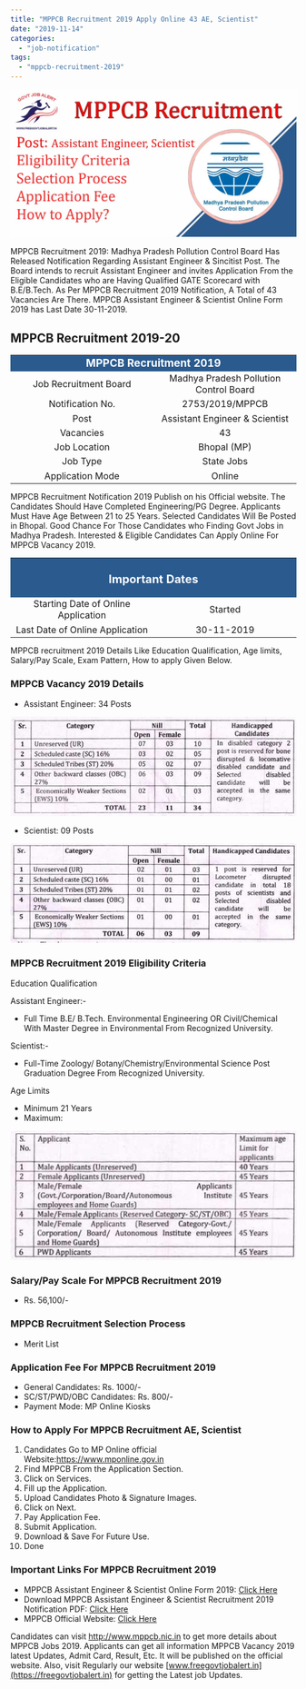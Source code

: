 ```yaml
---
title: "MPPCB Recruitment 2019 Apply Online 43 AE, Scientist"
date: "2019-11-14"
categories: 
  - "job-notification"
tags: 
  - "mppcb-recruitment-2019"
---
```


![MPPCB Recruitment 2019](images/MPPCB-Recruitment-2019.jpg)

MPPCB Recruitment 2019: Madhya Pradesh Pollution Control Board Has Released Notification Regarding Assistant Engineer & Sincitist Post. The Board intends to recruit Assistant Engineer and invites Application From the Eligible Candidates who are Having Qualified GATE Scorecard with B.E/B.Tech. As Per MPPCB Recruitment 2019 Notification, A Total of 43 Vacancies Are There. MPPCB Assistant Engineer & Scientist Online Form 2019 has Last Date 30-11-2019.

## **MPPCB Recruitment 2019-20**

<table style="border-collapse: collapse; width: 100%;"><tbody><tr><td style="width: 50%; background-color: #2a5a8e; text-align: center;" colspan="2"><span style="font-size: 14pt;"><strong><span style="color: #ffffff;">MPPCB Recruitment 2019</span></strong></span></td></tr><tr><td style="width: 50%; text-align: center;"><span style="font-size: 12pt;">Job Recruitment Board</span></td><td style="width: 50%; text-align: center;"><span style="font-size: 12pt;">Madhya Pradesh Pollution Control Board</span></td></tr><tr><td style="width: 50%; text-align: center;"><span style="font-size: 12pt;">Notification No.</span></td><td style="width: 50%; text-align: center;"><span style="font-size: 12pt;">2753/2019/MPPCB</span></td></tr><tr><td style="width: 50%; text-align: center;"><span style="font-size: 12pt;">Post</span></td><td style="width: 50%; text-align: center;"><span style="font-size: 12pt;">Assistant Engineer &amp; Scientist</span></td></tr><tr><td style="width: 50%; text-align: center;"><span style="font-size: 12pt;">Vacancies</span></td><td style="width: 50%; text-align: center;"><span style="font-size: 12pt;">43</span></td></tr><tr><td style="width: 50%; text-align: center;"><span style="font-size: 12pt;">Job Location</span></td><td style="width: 50%; text-align: center;"><span style="font-size: 12pt;">Bhopal (MP)</span></td></tr><tr><td style="width: 50%; text-align: center;"><span style="font-size: 12pt;">Job Type</span></td><td style="width: 50%; text-align: center;"><span style="font-size: 12pt;">State Jobs</span></td></tr><tr><td style="width: 50%; text-align: center;"><span style="font-size: 12pt;">Application Mode</span></td><td style="width: 50%; text-align: center;"><span style="font-size: 12pt;">Online</span></td></tr></tbody></table>

MPPCB Recruitment Notification 2019 Publish on his Official website. The Candidates Should Have Completed Engineering/PG Degree. Applicants Must Have Age Between 21 to 25 Years. Selected Candidates Will Be Posted in Bhopal. Good Chance For Those Candidates who Finding Govt Jobs in Madhya Pradesh. Interested & Eligible Candidates Can Apply Online For MPPCB Vacancy 2019.

<table style="border-collapse: collapse;"><tbody><tr><td style="width: 50%; background-color: #2a5a8e; text-align: center;" colspan="2"><h3><strong><span style="font-size: 15pt; color: #ffffff;">Important Dates</span></strong></h3></td></tr><tr><td style="width: 50%; text-align: center;"><span style="font-size: 12pt;">Starting Date of Online Application</span></td><td style="width: 50%; text-align: center;"><span style="font-size: 12pt;">Started</span></td></tr><tr><td style="width: 50%; text-align: center;"><span style="font-size: 12pt;">Last Date of Online Application</span></td><td style="width: 50%; text-align: center;"><span style="font-size: 12pt;">30-11-2019</span></td></tr></tbody></table>

MPPCB recruitment 2019 Details Like Education Qualification, Age limits, Salary/Pay Scale, Exam Pattern, How to apply Given Below.

### **MPPCB Vacancy 2019 Details**

- Assistant Engineer: 34 Posts

![MPPCB Recruitment 2019 AE Vacancy](images/MPPCB-Recruitment-2019-AE-Vacancy.jpg)

- Scientist: 09 Posts

![MPPCB Recruitment 2019 Scientist Vacancy](images/MPPCB-Recruitment-2019-Scientist-Vacancy.jpg)

### **MPPCB Recruitment 2019 Eligibility Criteria**

Education Qualification

Assistant Engineer:-

- Full Time B.E/ B.Tech. Environmental Engineering OR Civil/Chemical With Master Degree in Environmental From Recognized University.

Scientist:-

- Full-Time Zoology/ Botany/Chemistry/Environmental Science Post Graduation Degree From Recognized University.

Age Limits

- Minimum 21 Years
- Maximum:

![MPPCB Recruitment 2019 Age limits](images/MPPCB-Recruitment-2019-Age-limits.jpg)

### **Salary/Pay Scale For MPPCB Recruitment 2019**

- Rs. 56,100/-

### **MPPCB Recruitment Selection Process**

- Merit List

### **Application Fee For MPPCB Recruitment 2019**

- General Candidates: Rs. 1000/-
- SC/ST/PWD/OBC Candidates: Rs. 800/-
- Payment Mode: MP Online Kiosks

### **How to Apply For MPPCB Recruitment AE, Scientist**

1. Candidates Go to MP Online official Website:https://www.mponline.gov.in
2. Find MPPCB From the Application Section.
3. Click on Services.
4. Fill up the Application.
5. Upload Candidates Photo & Signature Images.
6. Click on Next.
7. Pay Application Fee.
8. Submit Application.
9. Download & Save For Future Use.
10. Done

### **Important Links For MPPCB Recruitment 2019**

- MPPCB Assistant Engineer & Scientist Online Form 2019: [Click Here](https://www.mponline.gov.in/Portal/Services/MPPCB/CB001/FRMApplication.aspx?NotificationId=Q0IwMDFG)
- Download MPPCB Assistant Engineer & Scientist Recruitment 2019 Notification PDF: [Click Here](http://www.mppcb.nic.in/proc/RECRUITMENT_FOR_POST_OF_ASSISTANT_ENGINEER_(ENVIRONMENT)&SCIENTIST.pdf)
- MPPCB Official Website: [Click Here](http://www.mppcb.mp.gov.in/)

Candidates can visit http://www.mppcb.nic.in to get more details about MPPCB Jobs 2019. Applicants can get all information MPPCB Vacancy 2019 latest Updates, Admit Card, Result, Etc. It will be published on the official website. Also, visit Regularly our website [www.freegovtjobalert.in](https://freegovtjobalert.in) for getting the Latest job Updates.
